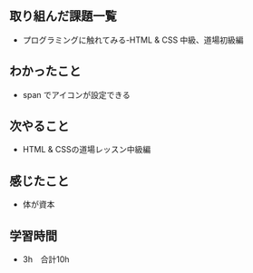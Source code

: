 ## 取り組んだ課題一覧
- プログラミングに触れてみる-HTML & CSS 中級、道場初級編
## わかったこと
- span でアイコンが設定できる
## 次やること
- HTML & CSSの道場レッスン中級編
## 感じたこと
- 体が資本
## 学習時間
- 3h　合計10h
